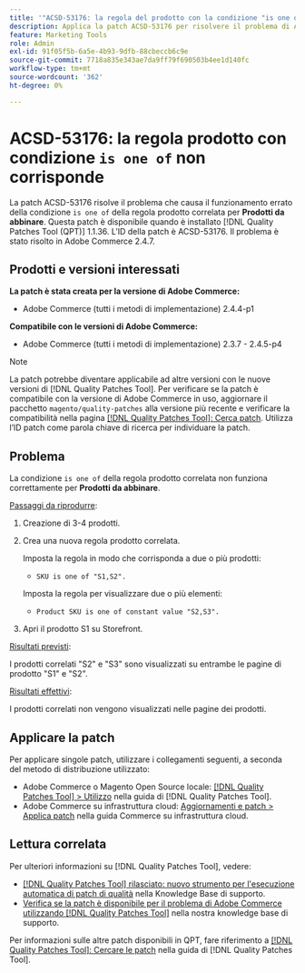 ```yaml
---
title: '"ACSD-53176: la regola del prodotto con la condizione "is one of" non corrisponde"'
description: Applica la patch ACSD-53176 per risolvere il problema di Adobe Commerce in cui la relativa regola prodotto "è una delle" condizioni non funziona correttamente per "Products to Match".
feature: Marketing Tools
role: Admin
exl-id: 91f05f5b-6a5e-4b93-9dfb-88cbeccb6c9e
source-git-commit: 7718a835e343ae7da9ff79f690503b4ee1d140fc
workflow-type: tm+mt
source-wordcount: '362'
ht-degree: 0%

---
```


# ACSD-53176: la regola prodotto con condizione `is one of` non corrisponde

La patch ACSD-53176 risolve il problema che causa il funzionamento errato della condizione `is one of` della regola prodotto correlata per **Prodotti da abbinare**. Questa patch è disponibile quando è installato [!DNL Quality Patches Tool (QPT)] 1.1.36. L’ID della patch è ACSD-53176. Il problema è stato risolto in Adobe Commerce 2.4.7.

## Prodotti e versioni interessati

**La patch è stata creata per la versione di Adobe Commerce:**

* Adobe Commerce (tutti i metodi di implementazione) 2.4.4-p1

**Compatibile con le versioni di Adobe Commerce:**

* Adobe Commerce (tutti i metodi di implementazione) 2.3.7 - 2.4.5-p4

>[!NOTE]
>
>La patch potrebbe diventare applicabile ad altre versioni con le nuove versioni di [!DNL Quality Patches Tool]. Per verificare se la patch è compatibile con la versione di Adobe Commerce in uso, aggiornare il pacchetto `magento/quality-patches` alla versione più recente e verificare la compatibilità nella pagina [[!DNL Quality Patches Tool]: Cerca patch](https://experienceleague.adobe.com/tools/commerce-quality-patches/index.html?lang=it). Utilizza l’ID patch come parola chiave di ricerca per individuare la patch.

## Problema

La condizione `is one of` della regola prodotto correlata non funziona correttamente per **Prodotti da abbinare**.

<u>Passaggi da riprodurre</u>:

1. Creazione di 3-4 prodotti.
1. Crea una nuova regola prodotto correlata.

   Imposta la regola in modo che corrisponda a due o più prodotti:
   * `SKU is one of "S1,S2".`

   Imposta la regola per visualizzare due o più elementi:
   * `Product SKU is one of constant value "S2,S3".`

1. Apri il prodotto S1 su Storefront.

<u>Risultati previsti</u>:

I prodotti correlati &quot;S2&quot; e &quot;S3&quot; sono visualizzati su entrambe le pagine di prodotto &quot;S1&quot; e &quot;S2&quot;.

<u>Risultati effettivi</u>:

I prodotti correlati non vengono visualizzati nelle pagine dei prodotti.

## Applicare la patch

Per applicare singole patch, utilizzare i collegamenti seguenti, a seconda del metodo di distribuzione utilizzato:

* Adobe Commerce o Magento Open Source locale: [[!DNL Quality Patches Tool] > Utilizzo](https://experienceleague.adobe.com/docs/commerce-operations/tools/quality-patches-tool/usage.html?lang=it) nella guida di [!DNL Quality Patches Tool].
* Adobe Commerce su infrastruttura cloud: [Aggiornamenti e patch > Applica patch](https://experienceleague.adobe.com/docs/commerce-cloud-service/user-guide/develop/upgrade/apply-patches.html?lang=it) nella guida Commerce su infrastruttura cloud.

## Lettura correlata

Per ulteriori informazioni su [!DNL Quality Patches Tool], vedere:

* [[!DNL Quality Patches Tool] rilasciato: nuovo strumento per l&#39;esecuzione automatica di patch di qualità](/help/announcements/adobe-commerce-announcements/magento-quality-patches-released-new-tool-to-self-serve-quality-patches.md) nella Knowledge Base di supporto.
* [Verifica se la patch è disponibile per il problema di Adobe Commerce utilizzando  [!DNL Quality Patches Tool]](/help/support-tools/patches-available-in-qpt-tool/check-patch-for-magento-issue-with-magento-quality-patches.md) nella nostra knowledge base di supporto.

Per informazioni sulle altre patch disponibili in QPT, fare riferimento a [[!DNL Quality Patches Tool]: Cercare le patch](https://experienceleague.adobe.com/tools/commerce-quality-patches/index.html?lang=it) nella guida di [!DNL Quality Patches Tool].
